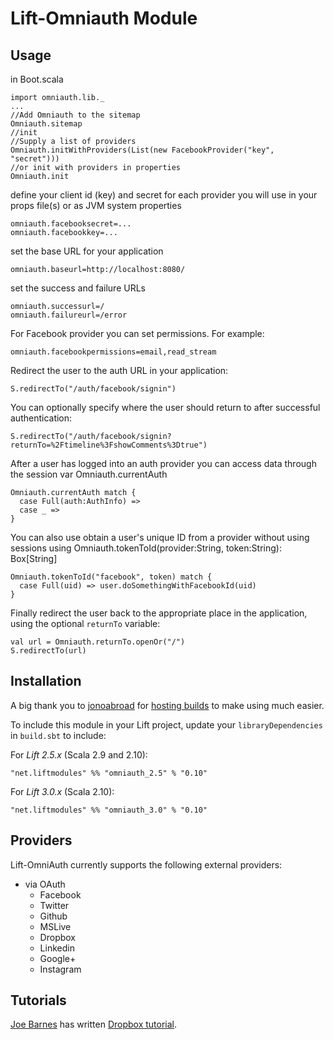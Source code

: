 # Lift-Omniauth Module
## Usage
in Boot.scala

    import omniauth.lib._
    ...
    //Add Omniauth to the sitemap
    Omniauth.sitemap
    //init
    //Supply a list of providers
    Omniauth.initWithProviders(List(new FacebookProvider("key", "secret")))
    //or init with providers in properties
    Omniauth.init


define your client id (key) and secret for each provider you will use in your props file(s) or as JVM system properties

    omniauth.facebooksecret=...
    omniauth.facebookkey=...
    
set the base URL for your application

    omniauth.baseurl=http://localhost:8080/

set the success and failure URLs

    omniauth.successurl=/
    omniauth.failureurl=/error

For Facebook provider you can set permissions. For example:

    omniauth.facebookpermissions=email,read_stream
    
Redirect the user to the auth URL in your application:

    S.redirectTo("/auth/facebook/signin")
    
You can optionally specify where the user should return to after successful authentication:

    S.redirectTo("/auth/facebook/signin?returnTo=%2Ftimeline%3FshowComments%3Dtrue")
    
After a user has logged into an auth provider you can access data through the session var Omniauth.currentAuth

    Omniauth.currentAuth match {
      case Full(auth:AuthInfo) => 
      case _ =>
    }

You can also use obtain a user's unique ID from a provider without using sessions using Omniauth.tokenToId(provider:String, token:String): Box[String]

    Omniauth.tokenToId("facebook", token) match {
      case Full(uid) => user.doSomethingWithFacebookId(uid)
    }

Finally redirect the user back to the appropriate place in the application, using the optional `returnTo` variable:

    val url = Omniauth.returnTo.openOr("/")
    S.redirectTo(url)

## Installation

A big thank you to [jonoabroad](https://github.com/jonoabroad) for [hosting builds](https://liftmodules.ci.cloudbees.com/job/Omniauth%20Lift%20Module/) to make using much easier.

To include this module in your Lift project, update your `libraryDependencies` in `build.sbt` to include:

For *Lift 2.5.x* (Scala 2.9 and 2.10):

    "net.liftmodules" %% "omniauth_2.5" % "0.10"

For *Lift 3.0.x* (Scala 2.10):

    "net.liftmodules" %% "omniauth_3.0" % "0.10"

    
## Providers

Lift-OmniAuth currently supports the following external providers:

* via OAuth
  * Facebook
  * Twitter
  * Github
  * MSLive
  * Dropbox
  * Linkedin
  * Google+
  * Instagram

## Tutorials
[Joe Barnes](https://github.com/barnesjd) has written [Dropbox tutorial](http://proseand.co.nz/2014/01/20/integrating-dropbox-into-a-lift-app/).